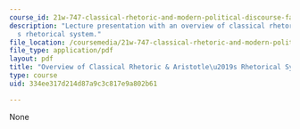 ```yaml
---
course_id: 21w-747-classical-rhetoric-and-modern-political-discourse-fall-2009
description: "Lecture presentation with an overview of classical rhetoric and Aristotle\u2019\
  s rhetorical system."
file_location: /coursemedia/21w-747-classical-rhetoric-and-modern-political-discourse-fall-2009/334ee317d214d87a9c3c817e9a802b61_MIT21W_747_01F09_lec03.pdf
file_type: application/pdf
layout: pdf
title: "Overview of Classical Rhetoric & Aristotle\u2019s Rhetorical System"
type: course
uid: 334ee317d214d87a9c3c817e9a802b61

---
```

None